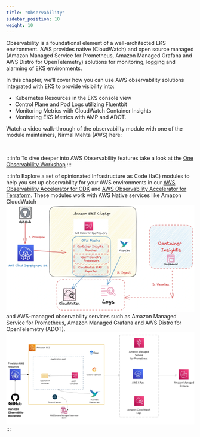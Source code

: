 ```yaml
---
title: "Observability"
sidebar_position: 10
weight: 10
---
```


Observability is a foundational element of a well-architected EKS environment. AWS provides native (CloudWatch) and open source managed (Amazon Managed Service for Prometheus, Amazon Managed Grafana and AWS Distro for OpenTelemetry) solutions for monitoring, logging and alarming of EKS environments.

In this chapter, we'll cover how you can use AWS observability solutions integrated with EKS to provide visibility into:

- Kubernetes Resources in the EKS console view
- Control Plane and Pod Logs utilizing Fluentbit
- Monitoring Metrics with CloudWatch Container Insights
- Monitoring EKS Metrics with AMP and ADOT.

Watch a video walk-through of the observability module with one of the module maintainers, Nirmal Mehta (AWS) here:

<ReactPlayer controls url="https://www.youtube.com/watch?v=ajPe7HVypxg" /> <br />

:::info
To dive deeper into AWS Observability features take a look at the [One Observability Workshop](https://catalog.workshops.aws/observability/en-US)
:::

:::info
Explore a set of opinionated Infrastructure as Code (IaC) modules to help you set up observability for your AWS environments in our [AWS Observability Accelerator for CDK](https://aws-observability.github.io/cdk-aws-observability-accelerator/) and [AWS Observability Accelerator for Terraform](https://aws-observability.github.io/terraform-aws-observability-accelerator/).
These modules work with AWS Native services like Amazon CloudWatch 
![AWS Native Observability](./assets/cloud-native-architecture.webp)
and AWS-managed observability services such as Amazon Managed Service for Prometheus, Amazon Managed Grafana and AWS Distro for OpenTelemetry (ADOT).
![Open Source Managed Observability ](./assets/oss-architecture.webp)
:::
